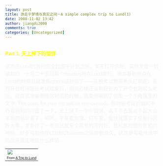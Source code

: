 ```yaml
---
layout: post
title: 游走于梦境与真实之间－A simple complex trip to Lund(1)
date: 2008-11-02 13:42
author: jiangdi2000
comments: true
categories: [Uncategorized]
---
```

<div id="msgcns!C840C88DA912213B!1223" class="bvMsg"><p><font face="宋体"><font color="#ddd9c3"><font face="Arial"><font color="#f2f2f2" size="3"><br /><strong><u><font color="#ffff00">Part 1. 天上掉下的馅饼</font></u></strong><br /></font></font></font></font><font face="宋体"><font color="#ddd9c3"><font face="Arial"><font color="#f2f2f2" size="3"><br />这次去Lund的旅行完全起因于计划之外。某天打开信箱，突然发现一封通知曰：十月二十五日有个meeting将在Lund举行。原本看到地点在Lund的时候我就准备ignore这封信了——正被考试整得焦头烂额呢，虽然开会时间是在考试结束后，但我心情还没有好到为了开个会跑这么老远。就在我准备删除这封信的时候，我突然瞄到了信尾一个小角落里的文字: The costs for your trip will be reimbursed。顿时被考试折磨的不行我稍稍的兴奋了一下，天上掉下一个小馅饼，这下不去就对不起大会辛苦的组织者了，呵呵。于是查旅馆，订车票，很快就落实了住和行两件大事，准备好了一考完试就来个简单的背包行，放松放松绷的死紧的神经。好歹当初也在LTH和Chalmers之间徘徊良久，这次要看看传说中的蓝牙诞生地是什么样的。</font></font></font><br /></font>
<table style="width:auto;">
<tbody>
<tr>
<td><a href="http://picasaweb.google.com/lh/photo/JcqtuS2dqXUz2q-rspn9NQ"><img src="http://lh6.ggpht.com/_6BAkkYRtVjg/SQ2lSDvo3SI/AAAAAAAABDs/xCGdiZ6lziI/s800/Gothenburg - Lund.jpg" /></a>
<tr>
<td style="font-size:11px;font-family:arial,sans-serif;text-align:right;">From <a href="http://picasaweb.google.com/jiangdi2000/ATripToLund">A Trip to Lund</a></tr></tbody></table></div>
